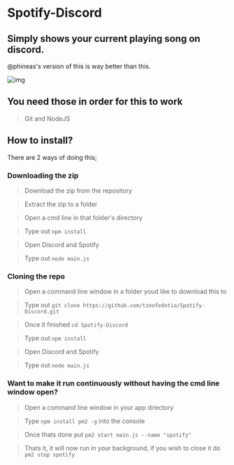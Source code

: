 # Spotify-Discord
## Simply shows your current playing song on discord.
@phineas's version of this is way better than this.


![img](https://apple.isgay.lol/R9mYIgq.png)

## You need those in order for this to work
>Git and NodeJS

## How to install?
There are 2 ways of doing this;


### Downloading the zip


>Download the zip from the repository

>Extract the zip to a folder

>Open a cmd line in that folder's directory

>Type out ```npm install```

>Open Discord and Spotify

>Type out ```node main.js```


### Cloning the repo

>Open a command line window in a folder youd like to download this to

>Type out ```git clone https://github.com/tzoofedotio/Spotify-Discord.git```

>Once it finished ```cd Spotify-Discord```

>Type out ```npm install```

>Open Discord and Spotify

>Type out ```node main.js```


### Want to make it run continuously without having the cmd line window open?

>Open a command line window in your app directory

>Type ```npm install pm2 -g``` into the console

>Once thats done put ```pm2 start main.js --name "spotify"```

>Thats it, it will now run in your background, if you wish to close it do ```pm2 stop spotify```
